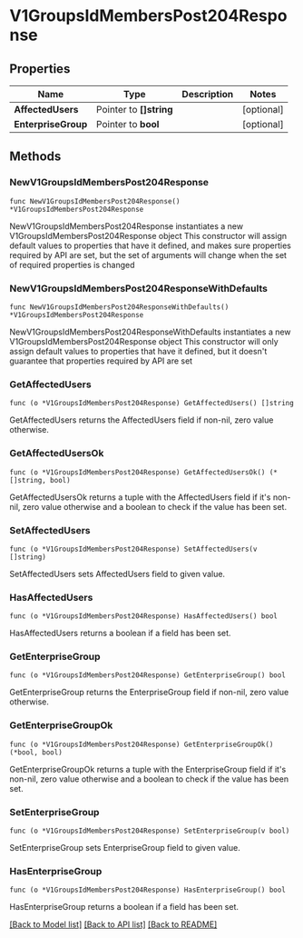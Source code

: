 # V1GroupsIdMembersPost204Response

## Properties

Name | Type | Description | Notes
------------ | ------------- | ------------- | -------------
**AffectedUsers** | Pointer to **[]string** |  | [optional] 
**EnterpriseGroup** | Pointer to **bool** |  | [optional] 

## Methods

### NewV1GroupsIdMembersPost204Response

`func NewV1GroupsIdMembersPost204Response() *V1GroupsIdMembersPost204Response`

NewV1GroupsIdMembersPost204Response instantiates a new V1GroupsIdMembersPost204Response object
This constructor will assign default values to properties that have it defined,
and makes sure properties required by API are set, but the set of arguments
will change when the set of required properties is changed

### NewV1GroupsIdMembersPost204ResponseWithDefaults

`func NewV1GroupsIdMembersPost204ResponseWithDefaults() *V1GroupsIdMembersPost204Response`

NewV1GroupsIdMembersPost204ResponseWithDefaults instantiates a new V1GroupsIdMembersPost204Response object
This constructor will only assign default values to properties that have it defined,
but it doesn't guarantee that properties required by API are set

### GetAffectedUsers

`func (o *V1GroupsIdMembersPost204Response) GetAffectedUsers() []string`

GetAffectedUsers returns the AffectedUsers field if non-nil, zero value otherwise.

### GetAffectedUsersOk

`func (o *V1GroupsIdMembersPost204Response) GetAffectedUsersOk() (*[]string, bool)`

GetAffectedUsersOk returns a tuple with the AffectedUsers field if it's non-nil, zero value otherwise
and a boolean to check if the value has been set.

### SetAffectedUsers

`func (o *V1GroupsIdMembersPost204Response) SetAffectedUsers(v []string)`

SetAffectedUsers sets AffectedUsers field to given value.

### HasAffectedUsers

`func (o *V1GroupsIdMembersPost204Response) HasAffectedUsers() bool`

HasAffectedUsers returns a boolean if a field has been set.

### GetEnterpriseGroup

`func (o *V1GroupsIdMembersPost204Response) GetEnterpriseGroup() bool`

GetEnterpriseGroup returns the EnterpriseGroup field if non-nil, zero value otherwise.

### GetEnterpriseGroupOk

`func (o *V1GroupsIdMembersPost204Response) GetEnterpriseGroupOk() (*bool, bool)`

GetEnterpriseGroupOk returns a tuple with the EnterpriseGroup field if it's non-nil, zero value otherwise
and a boolean to check if the value has been set.

### SetEnterpriseGroup

`func (o *V1GroupsIdMembersPost204Response) SetEnterpriseGroup(v bool)`

SetEnterpriseGroup sets EnterpriseGroup field to given value.

### HasEnterpriseGroup

`func (o *V1GroupsIdMembersPost204Response) HasEnterpriseGroup() bool`

HasEnterpriseGroup returns a boolean if a field has been set.


[[Back to Model list]](../README.md#documentation-for-models) [[Back to API list]](../README.md#documentation-for-api-endpoints) [[Back to README]](../README.md)


